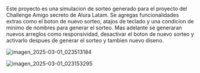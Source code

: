 Este proyecto es una simulacion de sorteo generado para el proyecto del Challenge Amigo secreto de Alura Latam.
Se agregas funcionalidades extras como el boton de nuevo sorteo, atajos de teclado y una condicion de minimo de nombres para generar el sorteo.
Mas adelante se generaran nuevos arreglos como responsividad, desactivar el boton de nuevo sorteo y activarlo despues de generar el sorteo y tambien nuevo diseno.

![imagen_2025-03-01_023513184](https://github.com/user-attachments/assets/5adf64a7-cf72-47a4-bae2-9bbf104b56de)

![imagen_2025-03-01_023153295](https://github.com/user-attachments/assets/34d41d0e-e992-41bd-9aa2-d5d5208d9d9c)
